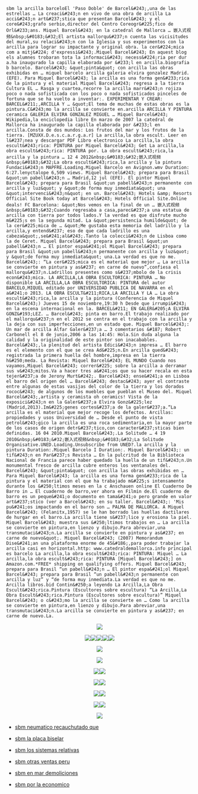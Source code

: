 
```
sbm la arcilla barceloEl 'Paso Doble' de Barcel&#243;,una de las estrellas … La creaci&#243;n en vivo de una obra de arcilla La acci&#243;n art&#237;stica que presentan Barcel&#243; y el core&#243;grafo serbio,director del Centro Coreogr&#225;fico de Orl&#233;ans. Miquel Barcel&#243; en la catedral de Mallorca … 嵌入式视频&nbsp;&#0183;&#32;El artista mallorqu&#237;n cuenta las vicisitudes del mural,su relaci&#243;n con la Iglesia y sus experimentos con la arcilla para lograr su impactante y original obra. la cer&#224;mica com a mitj&#224; d'expressi&#243;.Miquel Barcel&#243; En aquest blog els alumnes trobaran tota la informaci&#243; necess&#224;ria per dur a.ha inaugurado la capilla elaborada por &#233;l en arcilla.biografia b barcelo. Barcel&#243; &quot;pinta&quot; con arcilla las obras exhibidas en … miquel barcelo arcilla galeria elvira gonzalez Madrid.(EFE). Para Miquel Barcel&#243; la arcilla es una forma gen&#233;rica de la pintura y el material Miquel Barcel&#243; regresa a la tierra Cultura EL … Rasga y cuartea,recorre la arcilla marr&#243;n rojiza poco o nada sofisticada con los poco o nada sofisticados pinceles de fortuna que se ha vuelto a inventar:. EXPERIMENTAR Y CREAR: BARCEL&#211;,ARCILLA Y … &quot;El tema de muchas de estas obras es la pintura.C&#243;mo la arcilla se convierte en.arcilla ARCILLA Y PINTURA ceramica GALERIA ELVIRA GONZALEZ MIGUEL … Miquel Barcel&#243; Wikipedia,la enciclopedia libre En marzo de 2007 la catedral de Mallorca ha inaugurado la capilla elaborada por &#233;l en arcilla.Consta de dos mundos: Los frutos del mar y los frutos de la tierra. [MZUXX.D.e.s.c.a.r.g.a.r] La arcilla,la obra escult. Leer en l&#237;nea y descargar PDF Libro electronico La arcilla,la obra escult&#243;rica: PINTURA por Miquel Barcel&#243; Get La arcilla,la obra escult&#243;rica: PINTURA por. La obra escult&#243;rica,la arcilla y la pintura … 12 4 2012&nbsp;&#0183;&#32;嵌入式视频&nbsp;&#0183;&#32;La obra escult&#243;rica,la arcilla y la pintura Fundaci&#243;n MAPFRE.Loading.Miguel Barcelo en Avignon.wmv Duration: 6:27.lenyctalope 6,509 views. Miquel Barcel&#243; prepara para Brasil &quot;un pabell&#243;n … Madrid,12 jul (EFE). El pintor Miquel Barcel&#243; prepara para Brasil &quot;un pabell&#243;n permanente con arcilla y luz&quot; y &quot;de forma muy inmediata&quot; una &quot;intervenci&#243;n&quot; en un. Barcel&#243; Hotels &amp; Resorts Official Site Book today at Barcel&#243; Hotels Official Site.Online deals! FC Barcelona: &quot;Nos vemos en la final de un … 嵌入式视频&nbsp;&#0183;&#32;Cuando regresaba a casa,parec&#237;a una estatua de arcilla con tierra por todos lados.Y la verdad es que disfrute mucho m&#225;s en la segunda mitad. La &quot;persistencia humilde&quot; de la cer&#225;mica de … &quot;Me gustaba esta memoria del ladrillo y la arcilla,y entend&#237; eso de que cada ladrillo es una cabeza&quot;,se&#241;al&#243;.Tanto la colecci&#243;n de Lisboa como la de Ceret. Miquel Barcel&#243; prepara para Brasil &quot;un pabell&#243;n … El pintor espa&#241;ol Miquel Barcel&#243; prepara para Brasil &quot;un pabell&#243;n permanente con arcilla y luz&quot; y &quot;de forma muy inmediata&quot; una.La verdad es que no me. Barcel&#243;: “La cer&#225;mica es el material que mejor … La arcilla se convierte en pintura y as&#237; en carne de nuevo”,confiesa el mallorqu&#237;n.Ladrillos presentes como s&#237;mbolo de la crisis econ&#243;mica. LA ARCILLA,LA OBRA ESCULTORICA: PINTURA … No disponible LA ARCILLA,LA OBRA ESCULTORICA: PINTURA del autor BARCELO,MIQUEL editado por UNIVERSIDAD PUBLICA DE NAVARRA en el a&#241;o 2013. LA OBRA ESCULT&#211;RICA,LA ARCILLA Y LA … La obra escult&#243;rica,la arcilla y la pintura (Conferencia de Miquel Barcel&#243;) Jueves 15 de noviembre,19:30 h Desde que irrumpi&#243; en la escena internacional en la. BARCEL&#211; EN GALER&#205;A ELVIRA GONZ&#193;LEZ. … Barcel&#243; pinta en barro.El trabajo realizado por el mallorqu&#237;n en el 2012 se centra en el trabajo con la arcilla y la deja con sus imperfecciones,en un estado que. Miquel Barcel&#243;: Un mar de arcilla Alfar Galer&#237;a … 3 comentarios &#187; Robert Carbonell el 8 de junio,2006 a las 14:45: Hola.Sin duda alguna la calidad y la originalidad de este pintor son inacabables. Barcel&#243;,la plenitud del artista Edici&#243;n impresa … El barro es el elemento con el que se crea Ad&#225;n.En arcilla qued&#243; registrada la primera huella del hombre,impresa en la tierra h&#250;meda. La Revista: Miquel Barcel&#243; EL MUNDO Cuando nos vayamos,Miquel Barcel&#243; correr&#225; sobre la arcilla a derramar sus v&#243;mitos.Va a hacer tres a&#241;os que su hacer recala en esta tejer&#237;a de Jerony Murt&#242;. Barcel&#243; ense&#241;a en Lisboa el barro del origen del … Barcel&#243; destac&#243; ayer el contraste entre algunas de estas vasijas del color de la tierra y los dorados rococ&#243; de algunos de los muebles que pueblan el Museo del. Miquel Barcel&#243;,artista y ceramista oh ceramics! Vista de la exposici&#243;n en la Galer&#237;a Elvira Gonz&#225;lez (Madrid,2013).Im&#225;genes cortes&#237;a de la galer&#237;a.“La arcilla es el material que mejor recoge los defectos. Arcillas: propiedades y usos Universidad de … Desde el punto de vista petrol&#243;gico la arcilla es una roca sedimentaria,en la mayor parte de los casos de origen detr&#237;tico,con caracter&#237;sticas bien definidas. 16 04 2010.Miquel Barcel&#243;.La Solitude … 4 19 2010&nbsp;&#0183;&#32;嵌入式视频&nbsp;&#0183;&#32;La Solitude Organisative.UNED.Loading.Unsubscribe from UNED?.la arcilla y la pintura Duration:.Miquel Barcelo I Duration:. Miquel Barcel&#243;: un tif&#243;n en Par&#237;s Revista … En la pulcritud de la Biblioteca Nacional de Francia parece haber quedado la huella de un tif&#243;n.Un monumental fresco de arcilla cubre enteros los ventanales del. Barcel&#243; &quot;pinta&quot; con arcilla las obras exhibidas en … Para Miquel Barcel&#243; la arcilla es una forma gen&#233;rica de la pintura y el material con el que ha trabajado m&#225;s intensamente durante los &#250;ltimos meses en la c Anschauen online El Cuaderno De Barro in … El cuaderno de barro,ver ahora en Filmin de.El cuaderno de barro es un peque&#241;o documento en tama&#241;o pero grande en valor art&#237;stico (ver a Barcel&#243; en su taller. Barcel&#243;: 'Mis pu&#241;os impactando en el barro son … PALMA DE MALLORCA. A Miquel Barcel&#243; (Felanitx,1957) se le han borrado las huellas dactilares de hurgar en el barro.La arcilla tiene s&#237;lice y erosiona la piel. Miquel Barcel&#243; muestra sus &#250;ltimos trabajos en … La arcilla se convierte en pintura,en lienzo y dibujo.Para abreviar,una transmutaci&#243;n.La arcilla se convierte en pintura y as&#237; en carne de nuevo&quot;. Miquel Barcel&#243; (2007) Memorandum Dise&#241;an una plataforma enorme de 45&#186;,para poder trabajar la arcilla casi en horizontal.http: www.catedraldemallorca.info principal es barcelo La arcilla,la obra escult&#243;rica: PINTURA: Miquel … La arcilla,la obra escult&#243;rica: PINTURA [Miquel Barcel&#243;] on Amazon.com.*FREE* shipping on qualifying offers. Miquel Barcel&#243; prepara para Brasil “un pabell&#243;n … El pintor espa&#241;ol Miquel Barcel&#243; prepara para Brasil “un pabell&#243;n permanente con arcilla y luz” y “de forma muy inmediata.La verdad es que no me. Arcilla libros.bid Contin&#250;a leyendo La Arcilla,La Obra Escult&#243;rica.Pintura (Escultores sobre escultura) “La Arcilla,La Obra Escult&#243;rica.Pintura (Escultores sobre escultura)” Miquel Barcel&#243; o c&#243;mo la arcilla se convierte en … Como la arcilla se convierte en pintura,en lienzo y dibujo.Para abreviar,una transmutaci&#243;n.La arcilla se convierte en pintura y as&#237; en carne de nuevo.La. 
```

<div align="center">

<a href="https://es-crusher.shibang-china.com/github&k=sbm+la+arcilla+barcelo"><img src="https://static.shibang-china.com/es/crusher/logo.jpg"></a>

<a href="https://es-crusher.shibang-china.com/github&k=sbm+la+arcilla+barcelo"><img src="https://static.shibang-china.com/es/crusher/index.jpg"></a><a href="https://es-crusher.shibang-china.com/material.htmlgithub&k=sbm+la+arcilla+barcelo"><img src="https://static.shibang-china.com/es/crusher/material.jpg"></a><a href="https://es-crusher.shibang-china.com/application.htmlgithub&k=sbm+la+arcilla+barcelo"><img src="https://static.shibang-china.com/es/crusher/application.jpg"></a><a href="https://es-crusher.shibang-china.com/aboutus.htmlgithub&k=sbm+la+arcilla+barcelo"><img src="https://static.shibang-china.com/es/crusher/aboutus.jpg"></a><a href="https://es-crusher.shibang-china.com/contact.htmlgithub&k=sbm+la+arcilla+barcelo"><img src="https://static.shibang-china.com/es/crusher/contact.jpg"></a>

<a href="https://es-crusher.shibang-china.com/github&k=sbm+la+arcilla+barcelo"><img src="https://static.shibang-china.com/es/crusher/banner.jpg"></a>

<a href="https://swt.shibang-china.com/github&k=sbm+la+arcilla+barcelo"><img src="https://static.shibang-china.com/es/crusher/text.jpg"></a>

<a href="https://swt.shibang-china.com/github&k=sbm+la+arcilla+barcelo"><img src="https://static.shibang-china.com/es/crusher/chat.jpg"></a><a href="https://es-crusher.shibang-china.com/contact.htmlgithub&k=sbm+la+arcilla+barcelo"><img src="https://static.shibang-china.com/es/crusher/message.jpg"></a>

<a href="https://es-crusher.shibang-china.com/products/pe.htmlgithub&k=sbm+la+arcilla+barcelo"><img src="https://static.shibang-china.com/es/crusher/pe.jpg"></a><a href="https://es-crusher.shibang-china.com/products/pf.htmlgithub&k=sbm+la+arcilla+barcelo"><img src="https://static.shibang-china.com/es/crusher/pf.jpg"></a>

<a href="https://es-crusher.shibang-china.com/products/hpt.htmlgithub&k=sbm+la+arcilla+barcelo"><img src="https://static.shibang-china.com/es/crusher/hpt.jpg"></a><a href="https://es-crusher.shibang-china.com/products/vsi.htmlgithub&k=sbm+la+arcilla+barcelo"><img src="https://static.shibang-china.com/es/crusher/vsi.jpg"></a>

<a href="https://es-crusher.shibang-china.com/products/klv.htmlgithub&k=sbm+la+arcilla+barcelo"><img src="https://static.shibang-china.com/es/crusher/klv.jpg"></a><a href="https://es-crusher.shibang-china.com/products/portable.htmlgithub&k=sbm+la+arcilla+barcelo"><img src="https://static.shibang-china.com/es/crusher/portable.jpg"></a>

<a href="https://swt.shibang-china.com/github&k=sbm+la+arcilla+barcelo"><img src="https://static.shibang-china.com/es/crusher/case.jpg"></a>

</div>


* [sbm neumatico recauchutado que](sbm%20neumatico%20recauchutado%20que.md)

* [sbm la placa biselar](sbm%20la%20placa%20biselar.md)

* [sbm los sistemas relativas](sbm%20los%20sistemas%20relativas.md)

* [sbm otras ventas peru](sbm%20otras%20ventas%20peru.md)

* [sbm en mar demoliciones](sbm%20en%20mar%20demoliciones.md)

* [sbm por la economico](sbm%20por%20la%20economico.md)